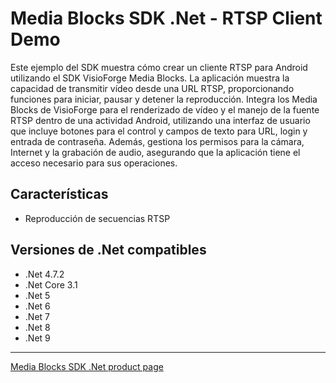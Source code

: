 # Media Blocks SDK .Net - RTSP Client Demo

Este ejemplo del SDK muestra cómo crear un cliente RTSP para Android utilizando el SDK VisioForge Media Blocks. La aplicación muestra la capacidad de transmitir vídeo desde una URL RTSP, proporcionando funciones para iniciar, pausar y detener la reproducción. Integra los Media Blocks de VisioForge para el renderizado de vídeo y el manejo de la fuente RTSP dentro de una actividad Android, utilizando una interfaz de usuario que incluye botones para el control y campos de texto para URL, login y entrada de contraseña. Además, gestiona los permisos para la cámara, Internet y la grabación de audio, asegurando que la aplicación tiene el acceso necesario para sus operaciones.

## Características

- Reproducción de secuencias RTSP

## Versiones de .Net compatibles

- .Net 4.7.2
- .Net Core 3.1
- .Net 5
- .Net 6
- .Net 7
- .Net 8
- .Net 9

---

[Media Blocks SDK .Net product page](https://www.visioforge.com/media-blocks-sdk)
